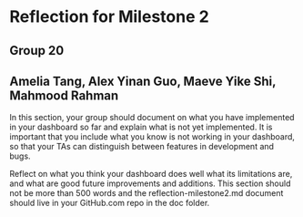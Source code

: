 # Reflection for Milestone 2
## Group 20 
## Amelia Tang, Alex Yinan Guo, Maeve Yike Shi, Mahmood Rahman

In this section, your group should document on what you have implemented in your dashboard so far and explain what is not yet implemented. It is important that you include what you know is not working in your dashboard, so that your TAs can distinguish between features in development and bugs.

Reflect on what you think your dashboard does well what its limitations are, and what are good future improvements and additions. This section should not be more than 500 words and the reflection-milestone2.md document should live in your GitHub.com repo in the doc folder.